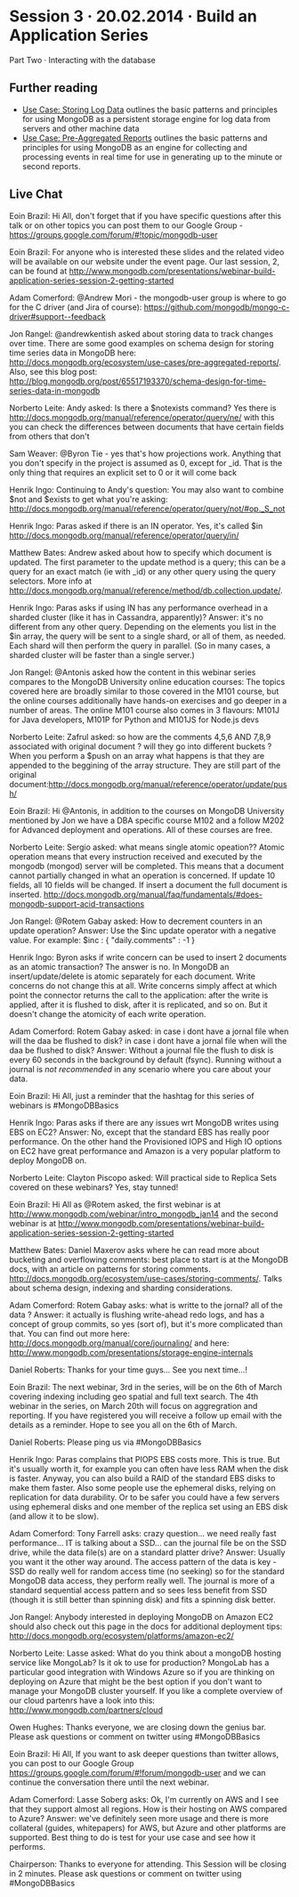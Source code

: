 # Session 3 · 20.02.2014 · Build an Application Series

Part Two · Interacting with the database

## Further reading

* [Use Case: Storing Log Data](http://docs.mongodb.org/ecosystem/use-cases/storing-log-data/) outlines the basic patterns and principles for using MongoDB as a persistent storage engine for log data from servers and other machine data
* [Use Case: Pre-Aggregated Reports](http://docs.mongodb.org/ecosystem/use-cases/pre-aggregated-reports/) outlines the basic patterns and principles for using MongoDB as an engine for collecting and processing events in real time for use in generating up to the minute or second reports.

## Live Chat

Eoin Brazil: Hi All, don't forget that if you have specific questions after this talk or on other topics you can post them to our Google Group - https://groups.google.com/forum/#!topic/mongodb-user

Eoin Brazil: For anyone who is interested these slides and the related video will be available on our website under the event page. Our last session, 2, can be found at http://www.mongodb.com/presentations/webinar-build-application-series-session-2-getting-started

Adam Comerford: @Andrew Mori - the mongodb-user group is where to go for the C driver (and Jira of course): https://github.com/mongodb/mongo-c-driver#support--feedback

Jon Rangel: @andrewkentish asked about storing data to track changes over time.  There are some good examples on schema design for storing time series data in MongoDB here: http://docs.mongodb.org/ecosystem/use-cases/pre-aggregated-reports/.  Also, see this blog post: http://blog.mongodb.org/post/65517193370/schema-design-for-time-series-data-in-mongodb

Norberto Leite: Andy asked: Is there a $notexists command?
Yes there is http://docs.mongodb.org/manual/reference/operator/query/ne/
with this you can check the differences between documents that have certain fields from others that don't

Sam Weaver: @Byron Tie - yes that's how projections work. Anything that you don't specify in the project is assumed as 0, except for _id. That is the only thing that requires an explicit set to 0 or it will come back

Henrik Ingo: Continuing to Andy's question: You may also want to combine $not and $exists to get what you're asking: http://docs.mongodb.org/manual/reference/operator/query/not/#op._S_not

Henrik Ingo: Paras asked if there is an IN operator. Yes, it's called $in http://docs.mongodb.org/manual/reference/operator/query/in/

Matthew Bates: Andrew asked about how to specify which document is updated. The first parameter to the update method is a query; this can be a query for an exact match (ie with _id) or any other query using the query selectors. More info at http://docs.mongodb.org/manual/reference/method/db.collection.update/.

Henrik Ingo: Paras asks if using IN has any performance overhead in a sharded cluster (like it has in Cassandra, apparently)? Answer: it's no different from any other query. Depending on the elements you list in the $in array, the query will be sent to a single shard, or all of them, as needed. Each shard will then perform the query in parallel. (So in many cases, a sharded cluster will be faster than a single server.)

Jon Rangel: @Antonis asked how the content in this webinar series compares to the MongoDB University online education courses:  The topics covered here are broadly similar to those covered in the M101 course, but the online courses additionally have hands-on exercises and go deeper in a number of areas.  The online M101 course also comes in 3 flavours: M101J for Java developers, M101P for Python and M101JS for Node.js devs

Norberto Leite: Zafrul asked: so how are the comments 4,5,6 AND 7,8,9 associated with original document ? will they go into different buckets ?
When you perform a $push on an array what happens is that they are appended to the beggining of the array structure. They are still part of the original document:http://docs.mongodb.org/manual/reference/operator/update/push/

Eoin Brazil: Hi @Antonis, in addition to the courses on MongoDB University mentioned by Jon we have a DBA specific course M102 and a follow M202 for Advanced deployment and operations. All of these courses are free.

Norberto Leite: Sergio asked: what means single atomic opeation??
Atomic operation means that every instruction received and executed by the mongodb (mongod) server will be completed. This means that a document cannot partially changed in what an operation is concerned. If update 10 fields, all 10 fields will be changed. If insert a document the full document is inserted. http://docs.mongodb.org/manual/faq/fundamentals/#does-mongodb-support-acid-transactions

Jon Rangel: @Rotem Gabay asked: How to decrement counters in an update operation? Answer: Use the $inc update operator with a negative value.  For example: $inc : { "daily.comments" : -1 }

Henrik Ingo: Byron asks if write concern can be used to insert 2 documents as an atomic transaction? The answer is no. In MongoDB an insert/update/delete is atomic separately for each document. Write concerns do not change this at all. Write concerns simply affect at which point the connector returns the call to the application: after the write is applied, after it is flushed to disk, after it is replicated, and so on. But it doesn't change the atomicity of each write operation.

Adam Comerford: Rotem Gabay asked: in case i dont have a jornal file when will the daa be flushed to disk? in case i dont have a jornal file when will the daa be flushed to disk? Answer: Without a journal file the flush to disk is every 60 seconds in the background by default (fsync).  Running without a journal is *not recommended* in any scenario where you care about your data.

Eoin Brazil: Hi All, just a reminder that the hashtag for this series of webinars is #MongoDBBasics

Henrik Ingo: Paras asks if there are any issues wrt MongoDB writes using EBS on EC2? Answer: No, except that the standard EBS has really poor performance. On the other hand the Provisioned IOPS and High IO options on EC2 have great performance and Amazon is a very popular platform to deploy MongoDB on.

Norberto Leite: Clayton Piscopo asked: Will practical side to Replica Sets covered on these webinars?
Yes, stay tunned!

Eoin Brazil: Hi All as @Rotem asked, the first webinar is at http://www.mongodb.com/webinar/intro_mongodb_jan14 and the second webinar is at http://www.mongodb.com/presentations/webinar-build-application-series-session-2-getting-started

Matthew Bates: Daniel Maxerov asks where he can read more about bucketing and overflowing comments: best place to start is at the MongoDB docs, with an article on patterns for storing comments. http://docs.mongodb.org/ecosystem/use-cases/storing-comments/. Talks about  schema design, indexing and sharding considerations. 

Adam Comerford: Rotem Gabay asks: what is writte to the jornal? all of the data ? Answer: it actually is flushing write-ahead redo logs, and has a concept of group commits, so yes (sort of), but it's more complicated than that.  You can find out more here: http://docs.mongodb.org/manual/core/journaling/ and here: http://www.mongodb.com/presentations/storage-engine-internals

Daniel Roberts: Thanks for your time guys… See you next time…!

Eoin Brazil: The next webinar, 3rd in the series, will be on the 6th of March covering indexing including geo spatial and full text search. The 4th webinar in the series, on March 20th will focus on aggregration and reporting. If you have registered you will receive a follow up email with the details as a reminder. Hope to see you all on the 6th of March.

Daniel Roberts: Please ping us via #MongoDBBasics

Henrik Ingo: Paras complains that PIOPS EBS costs more. This is true. But it's usually worth it, for example you can often have less RAM when the disk is faster. Anyway, you can also build a RAID of the standard EBS disks to make them faster. Also some people use the ephemeral disks, relying on replication for data durability. Or to be safer you could have a few servers using ephemeral disks and one member of the replica set using an EBS disk (and allow it to be slow).

Adam Comerford: Tony Farrell asks: crazy question...   we need really fast performance...  IT is talking about a SSD...  can the  journal file be on the SSD drive, while the data file(s) are on a standard platter drive? Answer: Usually you want it the other way around.  The access pattern of the data is key - SSD do really well for random access time (no seeking) so for the standard MongoDB data access, they perform really well.  The journal is more of a standard sequential access pattern and so sees less benefit from SSD (though it is still better than spinning disk) and fits a spinning disk better.

Jon Rangel: Anybody interested in deploying MongoDB on Amazon EC2 should also check out this page in the docs for additional deployment tips: http://docs.mongodb.org/ecosystem/platforms/amazon-ec2/

Norberto Leite: Lasse asked: What do you think about a mongoDB hosting service like MongoLab? Is it ok to use for production?
MongoLab has a particular good integration with Windows Azure so if you are thinking on deploying on Azure that might be the best option if you don't want to manage your MongoDB cluster yourself. If you like a complete overview of our cloud partenrs have a look into this: http://www.mongodb.com/partners/cloud

Owen Hughes: Thanks everyone, we are closing down the genius bar. Please ask questions or comment on twitter using #MongoDBBasics

Eoin Brazil: Hi All, If you want to ask deeper questions than twitter allows, you can post to our Google Group https://groups.google.com/forum/#!forum/mongodb-user and we can continue the conversation there until the next webinar.

Adam Comerford: Lasse Soberg asks: Ok, I'm currently on AWS and I see that they support almost all regions. How is their hosting on AWS compared to Azure?  Answer: we've definitely seen more usage and there is more collateral (guides, whitepapers) for AWS, but Azure and other platforms are supported.  Best thing to do is test for your use case and see how it performs.

Chairperson: Thanks to everyone for attending.  This Session will be closing in 2 minutes.  Please ask questions or comment on twitter using #MongoDBBasics
